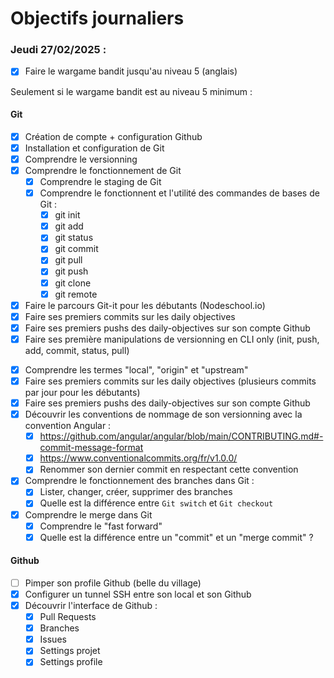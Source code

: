 # Objectifs journaliers

### Jeudi 27/02/2025 :

- [x] Faire le wargame bandit jusqu'au niveau 5 (anglais)

Seulement si le wargame bandit est au niveau 5 minimum :

#### Git

- [x] Création de compte + configuration Github
- [x] Installation et configuration de Git
- [x] Comprendre le versionning
- [x] Comprendre le fonctionnement de Git
  - [x] Comprendre le staging de Git
  - [x] Comprendre le fonctionnent et l'utilité des commandes de bases de Git :
    - [x] git init
    - [x] git add
    - [x] git status
    - [x] git commit
    - [x] git pull
    - [x] git push
    - [x] git clone
    - [x] git remote
- [x] Faire le parcours Git-it pour les débutants (Nodeschool.io)
- [x] Faire ses premiers commits sur les daily objectives
- [x] Faire ses premiers pushs des daily-objectives sur son compte Github
- [x] Faire ses première manipulations de versionning en CLI only (init, push, add, commit, status, pull)

* [x] Comprendre les termes "local", "origin" et "upstream"
* [x] Faire ses premiers commits sur les daily objectives (plusieurs commits par jour pour les débutants)
* [x] Faire ses premiers pushs des daily-objectives sur son compte Github
* [x] Découvrir les conventions de nommage de son versionning avec la convention Angular :
  - [x] https://github.com/angular/angular/blob/main/CONTRIBUTING.md#-commit-message-format
  - [x] https://www.conventionalcommits.org/fr/v1.0.0/
  - [x] Renommer son dernier commit en respectant cette convention
* [x] Comprendre le fonctionnement des branches dans Git :
  - [x] Lister, changer, créer, supprimer des branches
  - [x] Quelle est la différence entre `Git switch` et `Git checkout`
* [x] Comprendre le merge dans Git
  - [x] Comprendre le "fast forward"
  - [x] Quelle est la différence entre un "commit" et un "merge commit" ?

#### Github

- [ ] Pimper son profile Github (belle du village)
- [x] Configurer un tunnel SSH entre son local et son Github
- [x] Découvrir l'interface de Github :
  - [x] Pull Requests
  - [x] Branches
  - [x] Issues
  - [x] Settings projet
  - [x] Settings profile
